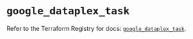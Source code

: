 # `google_dataplex_task`

Refer to the Terraform Registry for docs: [`google_dataplex_task`](https://registry.terraform.io/providers/hashicorp/google-beta/5.35.0/docs/resources/google_dataplex_task).
